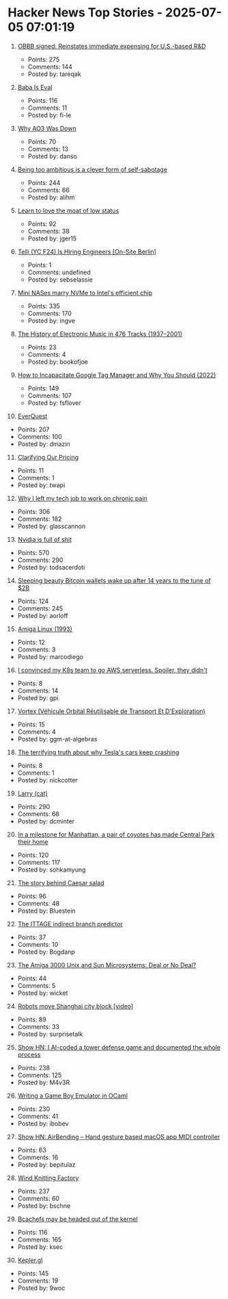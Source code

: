 # Hacker News Top Stories - 2025-07-05 07:01:19

1. [OBBB signed: Reinstates immediate expensing for U.S.-based R&D](https://www.kbkg.com/feature/house-passes-tax-bill-sending-to-president-for-signature)
   - Points: 275
   - Comments: 144
   - Posted by: tareqak

2. [Baba Is Eval](https://fi-le.net/baba/)
   - Points: 116
   - Comments: 11
   - Posted by: fi-le

3. [Why AO3 Was Down](https://www.reddit.com/r/AO3/s/67nQid89MW)
   - Points: 70
   - Comments: 13
   - Posted by: danso

4. [Being too ambitious is a clever form of self-sabotage](https://maalvika.substack.com/p/being-too-ambitious-is-a-clever-form)
   - Points: 244
   - Comments: 66
   - Posted by: alihm

5. [Learn to love the moat of low status](https://usefulfictions.substack.com/p/learn-to-love-the-moat-of-low-status)
   - Points: 92
   - Comments: 38
   - Posted by: jger15

6. [Telli (YC F24) Is Hiring Engineers [On-Site Berlin]](https://hi.telli.com/join-us)
   - Points: 1
   - Comments: undefined
   - Posted by: sebselassie

7. [Mini NASes marry NVMe to Intel's efficient chip](https://www.jeffgeerling.com/blog/2025/mini-nases-marry-nvme-intels-efficient-chip)
   - Points: 335
   - Comments: 170
   - Posted by: ingve

8. [The History of Electronic Music in 476 Tracks (1937–2001)](https://www.openculture.com/2025/06/the-history-of-electronic-music-in-476-tracks.html)
   - Points: 23
   - Comments: 4
   - Posted by: bookofjoe

9. [How to Incapacitate Google Tag Manager and Why You Should (2022)](https://backlit.neocities.org/incapacitate-google-tag-manager)
   - Points: 149
   - Comments: 107
   - Posted by: fsflover

10. [EverQuest](https://www.filfre.net/2025/07/everquest/)
   - Points: 207
   - Comments: 100
   - Posted by: dmazin

11. [Clarifying Our Pricing](https://cursor.com/en/blog/june-2025-pricing)
   - Points: 11
   - Comments: 1
   - Posted by: twapi

12. [Why I left my tech job to work on chronic pain](https://sailhealth.substack.com/p/why-i-left-my-tech-job-to-work-on)
   - Points: 306
   - Comments: 182
   - Posted by: glasscannon

13. [Nvidia is full of shit](https://blog.sebin-nyshkim.net/posts/nvidia-is-full-of-shit/)
   - Points: 570
   - Comments: 290
   - Posted by: todsacerdoti

14. [Sleeping beauty Bitcoin wallets wake up after 14 years to the tune of $2B](https://www.marketwatch.com/story/sleeping-beauty-bitcoin-wallets-wake-up-after-14-years-to-the-tune-of-2-billion-79f1f11f)
   - Points: 124
   - Comments: 245
   - Posted by: aorloff

15. [Amiga Linux (1993)](https://groups.google.com/g/comp.sys.amiga.emulations/c/xUgrpylQOXk)
   - Points: 12
   - Comments: 3
   - Posted by: marcodiego

16. [I convinced my K8s team to go AWS serverless. Spoiler, they didn't](https://medium.com/@dnsearching/how-i-convinced-my-k8s-team-to-go-aws-serverless-5104e880e7a4)
   - Points: 8
   - Comments: 14
   - Posted by: gpi

17. [Vortex (Véhicule Orbital Réutilisable de Transport Et D'Exploration)](https://www.dassault-aviation.com/en/space/aerospace-vehicles/vortex-vehicule-orbital-reutilisable-de-transport-et-dexploration/)
   - Points: 15
   - Comments: 4
   - Posted by: ggm-at-algebras

18. [The terrifying truth about why Tesla's cars keep crashing](https://www.theguardian.com/technology/2025/jul/05/the-vehicle-suddenly-accelerated-with-our-baby-in-it-the-terrifying-truth-about-why-teslas-cars-keep-crashing)
   - Points: 8
   - Comments: 1
   - Posted by: nickcotter

19. [Larry (cat)](https://en.wikipedia.org/wiki/Larry_(cat))
   - Points: 290
   - Comments: 68
   - Posted by: dcminter

20. [In a milestone for Manhattan, a pair of coyotes has made Central Park their home](https://www.smithsonianmag.com/science-nature/in-a-milestone-for-manhattan-a-pair-of-coyotes-has-made-central-park-their-home-180986892/)
   - Points: 120
   - Comments: 117
   - Posted by: sohkamyung

21. [The story behind Caesar salad](https://www.nationalgeographic.com/travel/article/story-behind-caesar-salad)
   - Points: 96
   - Comments: 48
   - Posted by: Bluestein

22. [The ITTAGE indirect branch predictor](https://blog.nelhage.com/post/ittage-branch-predictor/)
   - Points: 37
   - Comments: 10
   - Posted by: Bogdanp

23. [The Amiga 3000 Unix and Sun Microsystems: Deal or No Deal?](https://www.datagubbe.se/amix/)
   - Points: 44
   - Comments: 5
   - Posted by: wicket

24. [Robots move Shanghai city block [video]](https://www.youtube.com/watch?v=7ZccC9BnT8k)
   - Points: 89
   - Comments: 33
   - Posted by: surprisetalk

25. [Show HN: I AI-coded a tower defense game and documented the whole process](https://github.com/maciej-trebacz/tower-of-time-game)
   - Points: 238
   - Comments: 125
   - Posted by: M4v3R

26. [Writing a Game Boy Emulator in OCaml](https://linoscope.github.io/writing-a-game-boy-emulator-in-ocaml/)
   - Points: 230
   - Comments: 41
   - Posted by: ibobev

27. [Show HN: AirBending – Hand gesture based macOS app MIDI controller](https://www.nanassound.com/products/software/airbending)
   - Points: 63
   - Comments: 16
   - Posted by: bepitulaz

28. [Wind Knitting Factory](https://www.merelkarhof.nl/work/wind-knitting-factory)
   - Points: 237
   - Comments: 60
   - Posted by: bschne

29. [Bcachefs may be headed out of the kernel](https://lwn.net/Articles/1027289/)
   - Points: 116
   - Comments: 165
   - Posted by: ksec

30. [Kepler.gl](https://kepler.gl/)
   - Points: 145
   - Comments: 19
   - Posted by: 9woc

